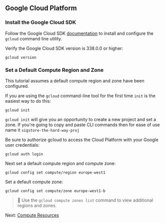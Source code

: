 ## Google Cloud Platform

### Install the Google Cloud SDK

Follow the Google Cloud SDK [documentation](https://cloud.google.com/sdk/) to install and configure the `gcloud` command line utility.

Verify the Google Cloud SDK version is 338.0.0 or higher:

```
gcloud version
```

### Set a Default Compute Region and Zone

This tutorial assumes a default compute region and zone have been configured.

If you are using the `gcloud` command-line tool for the first time `init` is the easiest way to do this:

```
gcloud init
```

`gcloud init` will give you an opportunity to create a new project and set a zone. If you're going to copy and paste CLI commands then for ease of use name it `sigstore-the-hard-way-proj`

Be sure to authorize gcloud to access the Cloud Platform with your Google user credentials:

```
gcloud auth login
```

Next set a default compute region and compute zone:

```
gcloud config set compute/region europe-west1
```

Set a default compute zone:

```
gcloud config set compute/zone europe-west1-b
```

> 📝 Use the `gcloud compute zones list` command to view additional regions and zones.

Next: [Compute Resources](02-compute-resources.md)
